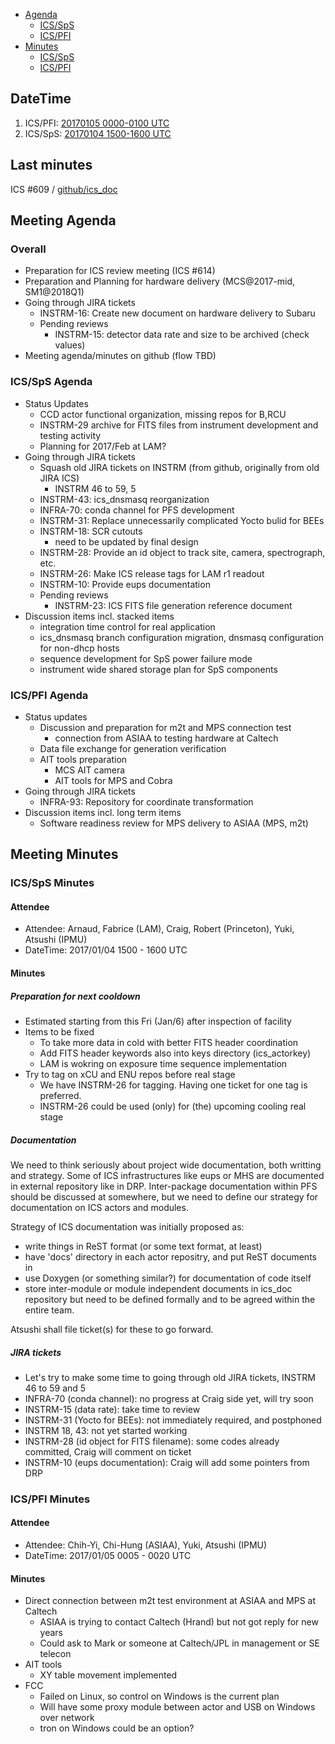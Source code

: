 
- [Agenda](#meeting-agenda)
  - [ICS/SpS](#icssps-agenda)
  - [ICS/PFI](#icspfi-agenda)
- [Minutes](#meeting-minutes)
  - [ICS/SpS](#icssps-minutes)
  - [ICS/PFI](#icspfi-minutes)

## DateTime

1. ICS/PFI: [20170105 0000-0100 UTC](http://www.timeanddate.com/worldclock/fixedtime.html?iso=20170105T0000)
2. ICS/SpS: [20170104 1500-1600 UTC](http://www.timeanddate.com/worldclock/fixedtime.html?iso=20170104T1500)

## Last minutes

ICS #609 / [github/ics_doc](/memo-minutes/telecon-20161207.md)

## Meeting Agenda

### Overall

- Preparation for ICS review meeting (ICS #614)
- Preparation and Planning for hardware delivery (MCS@2017-mid, SM1@2018Q1)
- Going through JIRA tickets
  - INSTRM-16: Create new document on hardware delivery to Subaru
  - Pending reviews
    - INSTRM-15: detector data rate and size to be archived (check values)
- Meeting agenda/minutes on github (flow TBD)

### ICS/SpS Agenda

- Status Updates
  - CCD actor functional organization, missing repos for B,RCU
  - INSTRM-29 archive for FITS files from instrument development and testing activity
  - Planning for 2017/Feb at LAM?
- Going through JIRA tickets
  - Squash old JIRA tickets on INSTRM (from github, originally from old JIRA ICS)
    - INSTRM 46 to 59, 5
  - INSTRM-43: ics_dnsmasq reorganization
  - INFRA-70: conda channel for PFS development
  - INSTRM-31: Replace unnecessarily complicated Yocto bulid for BEEs
  - INSTRM-18: SCR cutouts
    - need to be updated by final design
  - INSTRM-28: Provide an id object to track site, camera, spectrograph, etc.
  - INSTRM-26: Make ICS release tags for LAM r1 readout
  - INSTRM-10: Provide eups documentation
  - Pending reviews
    - INSTRM-23: ICS FITS file generation reference document
- Discussion items incl. stacked items
  - integration time control for real application
  - ics_dnsmasq branch configuration migration, dnsmasq configuration for non-dhcp hosts
  - sequence development for SpS power failure mode
  - instrument wide shared storage plan for SpS components


### ICS/PFI Agenda

- Status updates
  - Discussion and preparation for m2t and MPS connection test
    - connection from ASIAA to testing hardware at Caltech
  - Data file exchange for generation verification
  - AIT tools preparation
    - MCS AIT camera
    - AIT tools for MPS and Cobra
- Going through JIRA tickets
  - INFRA-93: Repository for coordinate transformation
- Discussion items incl. long term items
  - Software readiness review for MPS delivery to ASIAA (MPS, m2t)

## Meeting Minutes

### ICS/SpS Minutes

#### Attendee

- Attendee: Arnaud, Fabrice (LAM), Craig, Robert (Princeton), Yuki, Atsushi (IPMU)
- DateTime: 2017/01/04 1500 - 1600 UTC

#### Minutes

##### Preparation for next cooldown

- Estimated starting from this Fri (Jan/6) after inspection of facility
- Items to be fixed
  - To take more data in cold with better FITS header coordination
  - Add FITS header keywords also into keys directory (ics_actorkey)
  - LAM is wokring on exposure time sequence implementation
- Try to tag on xCU and ENU repos before real stage
  - We have INSTRM-26 for tagging. Having one ticket for one tag is preferred.
  - INSTRM-26 could be used (only) for (the) upcoming cooling real stage

##### Documentation

We need to think seriously about project wide documentation, both writting 
and strategy. 
Some of ICS infrastructures like eups or MHS are documented in external 
repository like in DRP. Inter-package documentation within PFS should be 
discussed at somewhere, but we need to define our strategy for documentation 
on ICS actors and modules. 

Strategy of ICS documentation was initially proposed as: 
- write things in ReST format (or some text format, at least)
- have 'docs' directory in each actor repositry, and put ReST documents in
- use Doxygen (or something similar?) for documentation of code itself
- store inter-module or module independent documents in ics_doc repository
but need to be defined formally and to be agreed within the entire team. 

Atsushi shall file ticket(s) for these to go forward. 

##### JIRA tickets

- Let's try to make some time to going through old JIRA tickets, INSTRM 46 to 59 and 5
- INFRA-70 (conda channel): no progress at Craig side yet, will try soon
- INSTRM-15 (data rate): take time to review
- INSTRM-31 (Yocto for BEEs): not immediately required, and postphoned
- INSTRM 18, 43: not yet started working
- INSTRM-28 (id object for FITS filename): some codes already committed, Craig will comment on ticket
- INSTRM-10 (eups documentation): Craig will add some pointers from DRP

### ICS/PFI Minutes

#### Attendee

- Attendee: Chih-Yi, Chi-Hung (ASIAA), Yuki, Atsushi (IPMU)
- DateTime: 2017/01/05 0005 - 0020 UTC

#### Minutes

- Direct connection between m2t test environment at ASIAA and MPS at Caltech
  - ASIAA is trying to contact Caltech (Hrand) but not got reply for new years
  - Could ask to Mark or someone at Caltech/JPL in management or SE telecon
- AIT tools
  - XY table movement implemented
- FCC
  - Failed on Linux, so control on Windows is the current plan
  - Will have some proxy module between actor and USB on Windows over network
  - tron on Windows could be an option?

